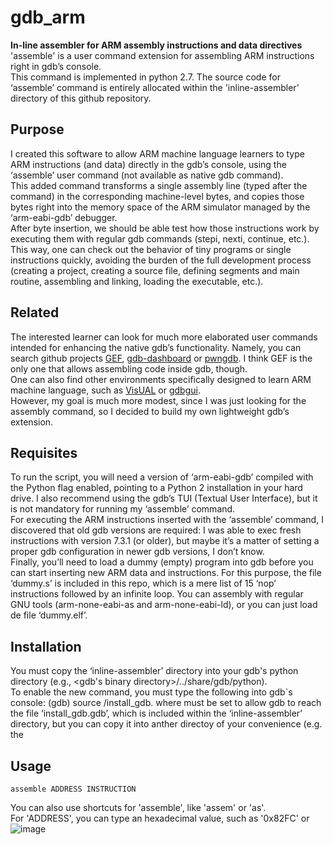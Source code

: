 # gdb_arm
**In-line assembler for ARM assembly instructions and data directives**<br>
'assemble' is a user command extension for assembling ARM instructions right in gdb’s console.<br>
This command is implemented in python 2.7. The source code for ‘assemble’ command is entirely allocated within the 'inline-assembler' directory of this github repository.<br>

## Purpose
I created this software to allow ARM machine language learners to type ARM instructions (and data) directly in the gdb’s console, using the ‘assemble’ user command (not available as native gdb command).<br>
This added command transforms a single assembly line (typed after the command) in the corresponding machine-level bytes, and copies those bytes right into the memory space of the ARM simulator managed by the ‘arm-eabi-gdb’ debugger.<br>
After byte insertion, we should be able test how those instructions work by executing them with regular gdb commands (stepi, nexti, continue, etc.).<br>
This way, one can check out the behavior of tiny programs or single instructions quickly, avoiding the burden of the full development process (creating a project, creating a source file, defining segments and main routine, assembling and linking, loading the executable, etc.).<br>

## Related
The interested learner can look for much more elaborated user commands intended for enhancing the native gdb’s functionality. Namely, you can search github projects [GEF]( https://github.com/hugsy/gef), [gdb-dashboard](https://github.com/cyrus-and/gdb-dashboard) or [pwngdb](https://github.com/pwndbg/pwndbg). I think GEF is the only one that allows assembling code inside gdb, though.<br>
One can also find other environments specifically designed to learn ARM machine language, such as [VisUAL](https://salmanarif.bitbucket.io/visual/) or [gdbgui](https://pypi.org/project/gdbgui/0.7.9.4/).<br>
However, my goal is much more modest, since I was just looking for the assembly command, so I decided to build my own lightweight gdb’s extension.

## Requisites
To run the script, you will need a version of ‘arm-eabi-gdb’ compiled with the Python flag enabled, pointing to a Python 2 installation in your hard drive. I also recommend using the gdb’s TUI (Textual User Interface), but it is not mandatory for running my ‘assemble’ command.<br>
For executing the ARM instructions inserted with the ‘assemble’ command, I discovered that old gdb versions are required: I was able to exec fresh instructions with version 7.3.1 (or older), but maybe it’s a matter of setting a proper gdb configuration in newer gdb versions, I don’t know.<br>
Finally, you’ll need to load a dummy (empty) program into gdb before you can start inserting new ARM data and instructions. For this purpose, the file ‘dummy.s’ is included in this repo, which is a mere list of 15 ‘nop’ instructions followed by an infinite loop. You can assembly with regular GNU tools (arm-none-eabi-as and arm-none-eabi-ld), or you can just load de file ‘dummy.elf’.

## Installation
You must copy the ‘inline-assembler’ directory into your gdb's python directory (e.g., <gdb's binary directory>/../share/gdb/python).  
To enable the new command, you must type the following into gdb`s console:
	(gdb) source <path>/install_gdb. 
where <path > must be set to allow gdb to reach the file ‘install_gdb.gdb’, which is included within the ‘inline-assembler’ directory, but you can copy it into anther directoy of your convenience (e.g. the 

## Usage
	assemble ADDRESS INSTRUCTION
You can also use shortcuts for 'assemble', like 'assem' or 'as'.<br>
For 'ADDRESS', you can type an hexadecimal value, such as '0x82FC' or
![image](https://user-images.githubusercontent.com/766182/118974490-2c448e00-b973-11eb-9104-1f4b958da907.png)
